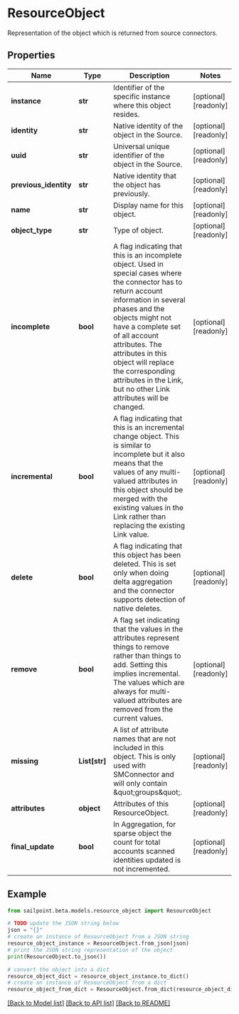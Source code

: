 # ResourceObject

Representation of the object which is returned from source connectors.

## Properties

Name | Type | Description | Notes
------------ | ------------- | ------------- | -------------
**instance** | **str** | Identifier of the specific instance where this object resides. | [optional] [readonly] 
**identity** | **str** | Native identity of the object in the Source. | [optional] [readonly] 
**uuid** | **str** | Universal unique identifier of the object in the Source. | [optional] [readonly] 
**previous_identity** | **str** | Native identity that the object has previously. | [optional] [readonly] 
**name** | **str** | Display name for this object. | [optional] [readonly] 
**object_type** | **str** | Type of object. | [optional] [readonly] 
**incomplete** | **bool** | A flag indicating that this is an incomplete object. Used in special cases where the connector has to return account information in several phases and the objects might not have a complete set of all account attributes. The attributes in this object will replace the corresponding attributes in the Link, but no other Link attributes will be changed. | [optional] [readonly] 
**incremental** | **bool** | A flag indicating that this is an incremental change object. This is similar to incomplete but it also means that the values of any multi-valued attributes in this object should be merged with the existing values in the Link rather than replacing the existing Link value. | [optional] [readonly] 
**delete** | **bool** | A flag indicating that this object has been deleted. This is set only when doing delta aggregation and the connector supports detection of native deletes. | [optional] [readonly] 
**remove** | **bool** | A flag set indicating that the values in the attributes represent things to remove rather than things to add. Setting this implies incremental. The values which are always for multi-valued attributes are removed from the current values. | [optional] [readonly] 
**missing** | **List[str]** | A list of attribute names that are not included in this object. This is only used with SMConnector and will only contain \&quot;groups\&quot;. | [optional] [readonly] 
**attributes** | **object** | Attributes of this ResourceObject. | [optional] [readonly] 
**final_update** | **bool** | In Aggregation, for sparse object the count for total accounts scanned identities updated is not incremented. | [optional] [readonly] 

## Example

```python
from sailpoint.beta.models.resource_object import ResourceObject

# TODO update the JSON string below
json = "{}"
# create an instance of ResourceObject from a JSON string
resource_object_instance = ResourceObject.from_json(json)
# print the JSON string representation of the object
print(ResourceObject.to_json())

# convert the object into a dict
resource_object_dict = resource_object_instance.to_dict()
# create an instance of ResourceObject from a dict
resource_object_from_dict = ResourceObject.from_dict(resource_object_dict)
```
[[Back to Model list]](../README.md#documentation-for-models) [[Back to API list]](../README.md#documentation-for-api-endpoints) [[Back to README]](../README.md)


